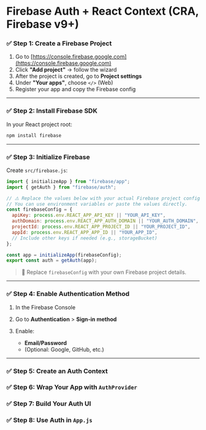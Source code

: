 # Firebase Auth + React Context (CRA, Firebase v9+)

### ✅ Step 1: Create a Firebase Project

1. Go to [https://console.firebase.google.com](https://console.firebase.google.com)
2. Click **"Add project"** → follow the wizard
3. After the project is created, go to **Project settings**
4. Under **"Your apps"**, choose `</>` (Web)
5. Register your app and copy the Firebase config

---

### ✅ Step 2: Install Firebase SDK

In your React project root:

```bash
npm install firebase
```

---

### ✅ Step 3: Initialize Firebase

Create `src/firebase.js`:

```js
import { initializeApp } from "firebase/app";
import { getAuth } from "firebase/auth";

// ⚠️ Replace the values below with your actual Firebase project config.
// You can use environment variables or paste the values directly.
const firebaseConfig = {
  apiKey: process.env.REACT_APP_API_KEY || "YOUR_API_KEY",
  authDomain: process.env.REACT_APP_AUTH_DOMAIN || "YOUR_AUTH_DOMAIN",
  projectId: process.env.REACT_APP_PROJECT_ID || "YOUR_PROJECT_ID",
  appId: process.env.REACT_APP_APP_ID || "YOUR_APP_ID",
  // Include other keys if needed (e.g., storageBucket)
};

const app = initializeApp(firebaseConfig);
export const auth = getAuth(app);
```

> 🔐 Replace `firebaseConfig` with your own Firebase project details.

---

### ✅ Step 4: Enable Authentication Method

1. In the Firebase Console
2. Go to **Authentication** > **Sign-in method**
3. Enable:

   * **Email/Password**
   * (Optional: Google, GitHub, etc.)

---

### ✅ Step 5: Create an Auth Context

### ✅ Step 6: Wrap Your App with `AuthProvider`

### ✅ Step 7: Build Your Auth UI

### ✅ Step 8: Use Auth in `App.js`

